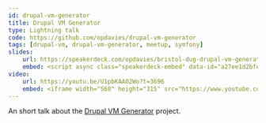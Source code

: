 ```yaml
---
id: drupal-vm-generator
title: Drupal VM Generator
type: Lightning talk
code: https://github.com/opdavies/drupal-vm-generator
tags: [drupal-vm, drupal-vm-generator, meetup, symfony]
slides:
    url: https://speakerdeck.com/opdavies/bristol-dug-drupal-vm-generator
    embed: <script async class="speakerdeck-embed" data-id="a27ee1d2bfed4a209dc395fa455acb41" data-ratio="1.37081659973226" src="//speakerdeck.com/assets/embed.js"></script>
video:
    url: https://youtu.be/U1pbKAAO2Wo?t=3696
    embed: <iframe width="560" height="315" src="https://www.youtube.com/embed/U1pbKAAO2Wo?start=3696" frameborder="0" allowfullscreen></iframe>
---
```

An short talk about the [Drupal VM Generator][1] project.

[1]: https://github.com/opdavies/drupal-vm-generator
